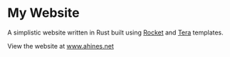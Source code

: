 # My Website

A simplistic website written in Rust built using [Rocket]("https://rocket.rs/") and [Tera]("https://tera.netlify.com/")
templates.

View the website at www.ahines.net 